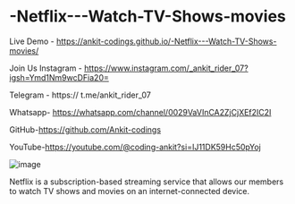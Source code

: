 # -Netflix---Watch-TV-Shows-movies

Live Demo -  https://ankit-codings.github.io/-Netflix---Watch-TV-Shows-movies/

Join Us Instagram - https://www.instagram.com/_ankit_rider_07?igsh=Ymd1Nm9wcDFia20=

Telegram - https:// t.me/ankit_rider_07

Whatsapp- https://whatsapp.com/channel/0029VaVInCA2ZjCjXEf2IC2I

GitHub-https://github.com/Ankit-codings

YouTube-https://youtube.com/@coding-ankit?si=IJ11DK59Hc50pYoj

![image](https://github.com/Ankit-codings/-Netflix---Watch-TV-Shows-movies/assets/164986214/ada7d22f-d091-47db-ac10-08492a2deec8)


Netflix is a subscription-based streaming service that allows our members to watch TV shows and movies on an internet-connected device.
